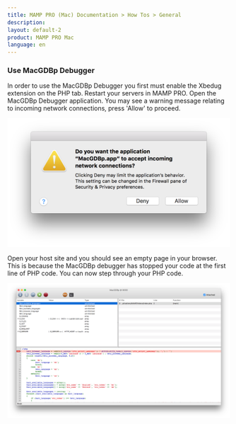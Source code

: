 ```yaml
---
title: MAMP PRO (Mac) Documentation > How Tos > General
description: 
layout: default-2
product: MAMP PRO Mac
language: en
---
```


### Use MacGDBp Debugger

In order to use the MacGDBp Debugger you first must enable the Xbedug extension on the PHP tab. Restart your servers in MAMP PRO. Open the MacGDBp Debugger application. You may see a warning message relating to incoming network connections, press 'Allow' to proceed.

![MAMP](/en/MAMP-PRO-Mac/How-Tos/General/UseXdebug/Allow.png) 

Open your host site and you should see an empty page in your browser. This is because the MacGDBp debugger has stopped your code at the first line of PHP code. You can now step through your PHP code.

![MAMP](/en/MAMP-PRO-Mac/How-Tos/General/UseXdebug/Breakpoint.png) 



